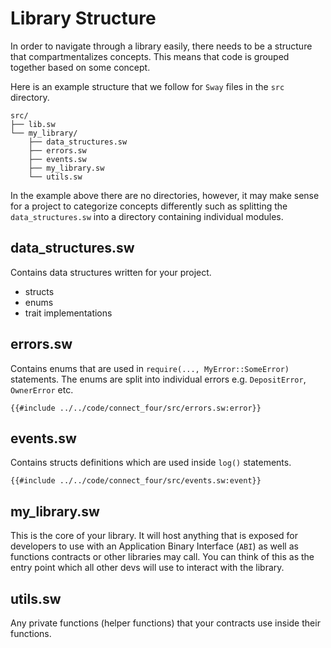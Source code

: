 # Library Structure

In order to navigate through a library easily, there needs to be a structure that compartmentalizes concepts. This means that code is grouped together based on some concept.

Here is an example structure that we follow for `Sway` files in the `src` directory.

```sway
src/
├── lib.sw
└── my_library/
    ├── data_structures.sw
    ├── errors.sw
    ├── events.sw
    ├── my_library.sw
    └── utils.sw
```

In the example above there are no directories, however, it may make sense for a project to categorize concepts differently such as splitting the `data_structures.sw` into a directory containing individual modules.

## data_structures.sw

Contains data structures written for your project.

- structs
- enums
- trait implementations

## errors.sw

Contains enums that are used in `require(..., MyError::SomeError)` statements.
The enums are split into individual errors e.g. `DepositError`, `OwnerError` etc.

```sway
{{#include ../../code/connect_four/src/errors.sw:error}}
```

## events.sw

Contains structs definitions which are used inside `log()` statements.

```sway
{{#include ../../code/connect_four/src/events.sw:event}}
```

## my_library.sw

This is the core of your library. It will host anything that is exposed for developers to use with an Application Binary Interface (`ABI`) as well as functions contracts or other libraries may call. You can think of this as the entry point which all other devs will use to interact with the library.

## utils.sw

Any private functions (helper functions) that your contracts use inside their functions.
